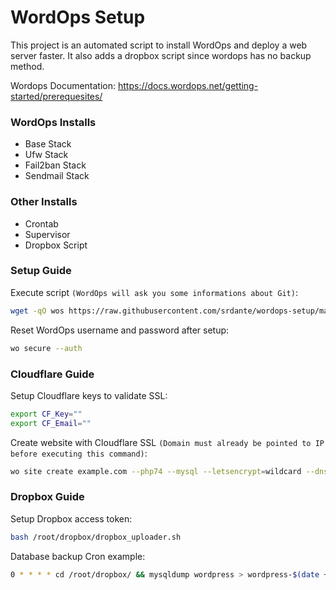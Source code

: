 # WordOps Setup
This project is an automated script to install WordOps and deploy a web server faster. It also adds a dropbox script since wordops has no backup method.

Wordops Documentation: https://docs.wordops.net/getting-started/prerequesites/

### WordOps Installs

 - Base Stack
 - Ufw Stack
 - Fail2ban Stack
 - Sendmail Stack
 
### Other Installs

 - Crontab
 - Supervisor
 - Dropbox Script

### Setup Guide

Execute script `(WordOps will ask you some informations about Git)`:

```sh
wget -qO wos https://raw.githubusercontent.com/srdante/wordops-setup/master/setup.sh && sudo bash wos
```

Reset WordOps username and password after setup:

```sh
wo secure --auth
```

### Cloudflare Guide

Setup Cloudflare keys to validate SSL:

```sh
export CF_Key=""
export CF_Email=""
```

Create website with Cloudflare SSL `(Domain must already be pointed to IP before executing this command)`:

```sh
wo site create example.com --php74 --mysql --letsencrypt=wildcard --dns=dns_cf
```

### Dropbox Guide

Setup Dropbox access token:

```sh
bash /root/dropbox/dropbox_uploader.sh
```

Database backup Cron example:

```sh
0 * * * * cd /root/dropbox/ && mysqldump wordpress > wordpress-$(date +%Y-%m-%d-%H-00-00).sql && bash dropbox_uploader.sh upload wordpress-$(date +%Y-%m-%d-%H-00-00).sql /wordpress
```
